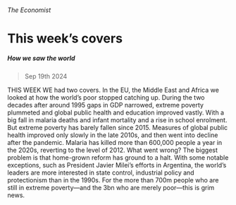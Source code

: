 ###### The Economist
# This week’s covers 
##### How we saw the world 
> Sep 19th 2024 
THIS WEEK WE had two covers. In the EU, the Middle East and Africa we looked at how the world’s poor stopped catching up. During the two decades after around 1995 gaps in GDP narrowed, extreme poverty plummeted and global public health and education improved vastly. With a big fall in malaria deaths and infant mortality and a rise in school enrolment. But extreme poverty has barely fallen since 2015. Measures of global public health improved only slowly in the late 2010s, and then went into decline after the pandemic. Malaria has killed more than 600,000 people a year in the 2020s, reverting to the level of 2012. What went wrong? The biggest problem is that home-grown reform has ground to a halt. With some notable exceptions, such as President Javier Milei’s efforts in Argentina, the world’s leaders are more interested in state control, industrial policy and protectionism than in the 1990s. For the more than 700m people who are still in extreme poverty—and the 3bn who are merely poor—this is grim news.
